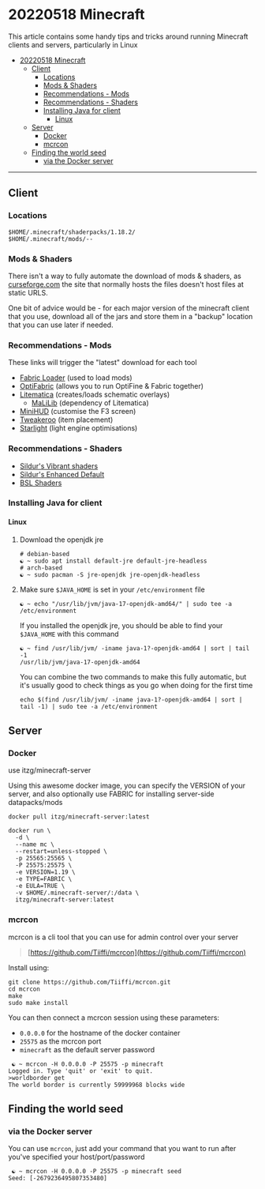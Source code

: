 # 20220518 Minecraft

This article contains some handy tips and tricks around running Minecraft clients and servers, particularly in Linux

- [20220518 Minecraft](#20220518-minecraft)
  - [Client](#client)
    - [Locations](#locations)
    - [Mods & Shaders](#mods--shaders)
    - [Recommendations - Mods](#recommendations---mods)
    - [Recommendations - Shaders](#recommendations---shaders)
    - [Installing Java for client](#installing-java-for-client)
      - [Linux](#linux)
  - [Server](#server)
    - [Docker](#docker)
    - [mcrcon](#mcrcon)
  - [Finding the world seed](#finding-the-world-seed)
    - [via the Docker server](#via-the-docker-server)

---

## Client

### Locations

```shell
$HOME/.minecraft/shaderpacks/1.18.2/
$HOME/.minecraft/mods/--
```

### Mods & Shaders

There isn't a way to fully automate the download of mods & shaders, as
[curseforge.com](curseforge.com) the site that normally hosts the files doesn't
host files at static URLS.

One bit of advice would be - for each major version of the minecraft client that
you use, download all of the jars and store them in a "backup" location that you
can use later if needed.

### Recommendations - Mods

These links will trigger the "latest" download for each tool

- [Fabric Loader](https://maven.fabricmc.net/net/fabricmc/fabric-installer/0.10.2/fabric-installer-0.10.2.jar) (used to load mods)
- [OptiFabric](https://www.curseforge.com/minecraft/mc-mods/optifabric/download) (allows you to run OptiFine & Fabric together)
- [Litematica](https://www.curseforge.com/minecraft/mc-mods/litematifca/download) (creates/loads schematic overlays)
    - [MaLiLib](https://www.curseforge.com/minecraft/mc-mods/malilib/download) (dependency of Litematica)
- [MiniHUD](https://www.curseforge.com/minecraft/mc-mods/minihud/download) (customise the F3 screen)
- [Tweakeroo](https://www.curseforge.com/minecraft/mc-mods/tweakeroo/download) (item placement)
- [Starlight](https://www.curseforge.com/minecraft/mc-mods/starlight/download) (light engine optimisations)

### Recommendations - Shaders

- [Sildur's Vibrant shaders](https://www.curseforge.com/minecraft/customization/sildurs-vibrant-shaders/download)
- [Sildur's Enhanced Default](https://www.curseforge.com/minecraft/customization/sildurs-enhanced-default/download)
- [BSL Shaders](https://www.curseforge.com/minecraft/customization/bsl-shaders/download)

### Installing Java for client

#### Linux

1. Download the openjdk jre

    ```shell
    # debian-based
    ☯ ~ sudo apt install default-jre default-jre-headless
    # arch-based
    ☯ ~ sudo pacman -S jre-openjdk jre-openjdk-headless
    ```

2. Make sure `$JAVA_HOME` is set in your `/etc/environment` file

    ```shell
    ☯ ~ echo "/usr/lib/jvm/java-17-openjdk-amd64/" | sudo tee -a /etc/environment
    ```

    If you installed the openjdk jre, you should be able to find your `$JAVA_HOME`
    with this command

    ```shell
    ☯ ~ find /usr/lib/jvm/ -iname java-1?-openjdk-amd64 | sort | tail -1
    /usr/lib/jvm/java-17-openjdk-amd64
    ```

    You can combine the two commands to make this fully automatic, but it's
    usually good to check things as you go when doing for the first time

    ```shell
    echo $(find /usr/lib/jvm/ -iname java-1?-openjdk-amd64 | sort | tail -1) | sudo tee -a /etc/environment
    ```

## Server

### Docker

use itzg/minecraft-server

Using this awesome docker image, you can specify the VERSION of your server, and also optionally use FABRIC for installing server-side datapacks/mods

```shell
docker pull itzg/minecraft-server:latest

docker run \
  -d \
  --name mc \
  --restart=unless-stopped \
  -p 25565:25565 \
  -P 25575:25575 \
  -e VERSION=1.19 \
  -e TYPE=FABRIC \
  -e EULA=TRUE \
  -v $HOME/.minecraft-server/:/data \
  itzg/minecraft-server:latest
```

### mcrcon

mcrcon is a cli tool that you can use for admin control over your server

> [https://github.com/Tiiffi/mcrcon](https://github.com/Tiiffi/mcrcon)

Install using:

```shell
git clone https://github.com/Tiiffi/mcrcon.git
cd mcrcon
make
sudo make install
```

You can then connect a mcrcon session using these parameters:

- `0.0.0.0` for the hostname of the docker container
- `25575` as the mcrcon port
- `minecraft` as the default server password

```shell
 ☯ ~ mcrcon -H 0.0.0.0 -P 25575 -p minecraft
Logged in. Type 'quit' or 'exit' to quit.
>worldborder get
The world border is currently 59999968 blocks wide
```

## Finding the world seed

### via the Docker server

You can use `mcrcon`, just add your command that you want to run after you've specified your host/port/password

```shell
 ☯ ~ mcrcon -H 0.0.0.0 -P 25575 -p minecraft seed
Seed: [-2679236495807353480]
```
